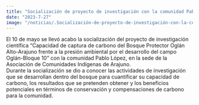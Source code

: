 ```yaml
---
title: "Socialización de proyecto de investigación con la comunidad Pablo López"
date: "2023-7-27"
image: "/noticias/.Socialización-de-proyecto-de-investigación-con-la-comunidad-Pablo-Lópezjpeg"
---
```


El 10 de mayo se llevó acabo la socialización del proyecto de investigación científica “Capacidad de captura de carbono del Bosque Protector Oglán Alto-Arajuno frente a la presión ambiental por el desarrollo del campo Oglán-Bloque 10” con la comunidad Pablo López, en la sede de la Asociación de Comunidades Indígenas de Arajuno.  
Durante la socialización se dio a conocer las actividades de investigación que se desarrollan dentro del bosque para cuantificar su capacidad de carbono, los resultados que se pretenden obtener y los beneficios potenciales en términos de conservación y compensaciones de carbono para la comunidad.

